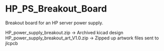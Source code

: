 # HP_PS_Breakout_Board
Breakout board for an HP server power supply.

HP_power_supply_breakout.zip -> Archived kicad design
HP_power_supply_breakout_art_V1.0.zip -> Zipped up artwork files sent to jlcpcb

